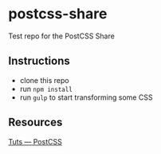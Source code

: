 # postcss-share
Test repo for the PostCSS Share

## Instructions 
- clone this repo
- run ```npm install```
- run ```gulp``` to start transforming some CSS

## Resources 
[Tuts — PostCSS](http://webdesign.tutsplus.com/categories/postcss)